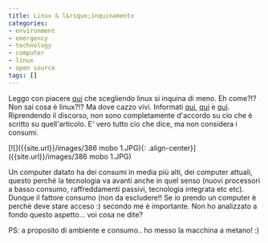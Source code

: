 ```yaml
---
title: Linux & l&rsquo;inquinamento
categories:
- environment
- emergency
- technology
- computer
- linux
- open source
tags: []
---
```

Leggo con piacere [qui](http://www.e-linux.it/news_detail.php?id=2607) che
scegliendo linux si inquina di meno. Eh come?!? Non sai cosa è linux?!? Ma
dove cazzo vivi. Informati [qui](http://it.wikipedia.org/wiki/Linux),
[qui](http://www.linux.org/) e [qui](http://www.linux.it/). Riprendendo il
discorso, non sono completamente d'accordo su cio che è scritto su
quell'articolo. E' vero tutto cio che dice, ma non considera i consumi.

[![]({{site.url}}/images/386 mobo 1.JPG){: .align-center}]({{site.url}}/images/386 mobo 1.JPG)

Un computer datato ha dei consumi in media più alti, dei computer attuali,
questo perché la tecnologia va avanti anche in quel senso (nuovi processori a
basso consumo, raffreddamenti passivi, tecnologia integrata etc etc). Dunque
il fattore consumo (non da escludere!! Se io prendo un computer è perché deve
stare acceso :) secondo me è importante. Non ho analizzato a fondo questo
aspetto... voi cosa ne dite?

PS: a proposito di ambiente e consumo.. ho messo la macchina a metano! :)

